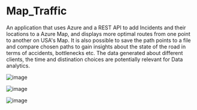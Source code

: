 # Map_Traffic

An application that uses Azure and a REST API to add Incidents and their locations to a Azure Map, and displays more optimal routes from one point to another on USA's Map.
It is also possible to save the path points to a file and compare chosen paths to gain insights about the state of the road in terms of accidents, bottlenecks etc.
The data generated about different clients, the time and distination choices are potentially relevant for Data analytics.

![image](https://github.com/FarahOuesleti/Map_Traffic/assets/96914579/0b16a4fa-d7e0-4f09-834e-7ee65c6f4c68)

![image](https://github.com/FarahOuesleti/Map_Traffic/assets/96914579/be88371b-3bcd-4c5e-a8a0-a9e0c9ebc7d4)

![image](https://github.com/FarahOuesleti/Map_Traffic/assets/96914579/8436a345-ad86-479e-80d8-d69d8375724f)



